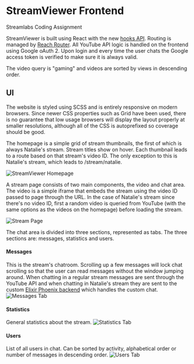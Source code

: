 # StreamViewer Frontend 
Streamlabs Coding Assignment

StreamViewer is built using React with the new [hooks API](https://reactjs.org/docs/hooks-reference.html). Routing is managed by [Reach Router](https://reach.tech/router). All YouTube API logic is handled on the frontend using Google oAuth 2. Upon login and every time the user chats the Google access token is verified to make sure it is always valid. 

The video query is "gaming" and videos are sorted by views in descending order.

## UI
The website is styled using SCSS and is entirely responsive on modern browsers. Since newer CSS properties such as Grid have been used, there is no guarantee that low usage browsers will display the layout properly at smaller resolutions, although all of the CSS is autoprefixed so coverage should be good. 

The homepage is a simple grid of stream thumbnails, the first of which is always Natalie's stream. Stream titles show on hover. Each thumbnail leads to a route based on that stream's video ID. The only exception to this is Natalie's stream, which leads to /stream/natalie.

![StreamViewer Homepage](https://i.imgur.com/HfT2CrD.jpg)

A stream page consists of two main components, the video and chat area. The video is a simple iframe that embeds the stream using the video ID passed to page through the URL. In the case of Natalie's stream since there's no video ID, first a random video is queried from YouTube (with the same options as the videos on the homepage) before loading the stream.

![Stream Page](https://i.imgur.com/AaHAlkS.jpg)

The chat area is divided into three sections, represented as tabs. The three sections are: messages, statistics and users.

#### Messages
This is the stream's chatroom. Scrolling up a few messages will lock chat scrolling so that the user can read messages without the window jumping around. When chatting in a regular stream messages are sent through the YouTube API and when chatting in Natalie's stream they are sent to the custom [Elixir Phoenix backend](https://github.com/Ronva/streamviewer-backend) which handles the custom chat.
![Messages Tab](https://i.imgur.com/gUhNRDd.png)

#### Statistics
General statistics about the stream.
![Statistics Tab](https://i.imgur.com/hRcRpEq.png)

#### Users
List of all users in chat. Can be sorted by activity, alphabetical order or number of messages in descending order.
![Users Tab](https://i.imgur.com/GdnuUQR.png)

